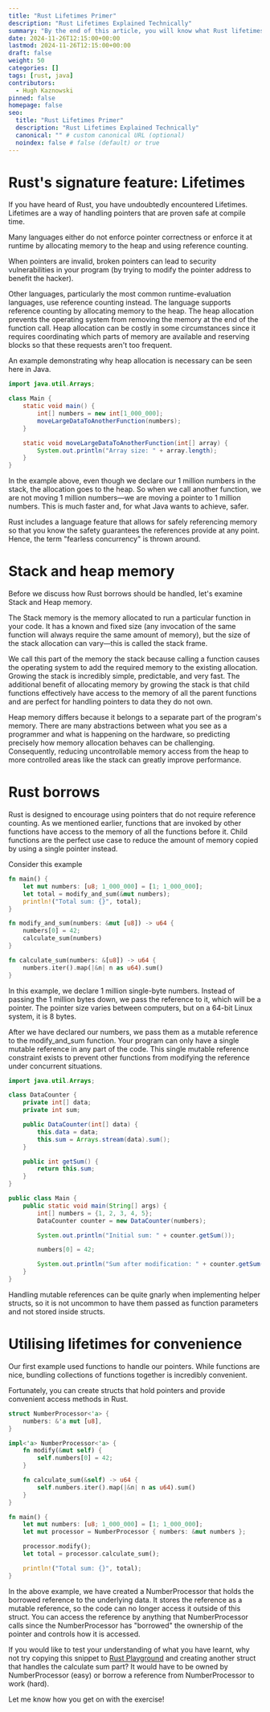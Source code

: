 ```yaml
---
title: "Rust Lifetimes Primer"
description: "Rust Lifetimes Explained Technically"
summary: "By the end of this article, you will know what Rust lifetimes are and how to organise your code to make lifetimes convenient to use."
date: 2024-11-26T12:15:00+00:00
lastmod: 2024-11-26T12:15:00+00:00
draft: false
weight: 50
categories: []
tags: [rust, java]
contributors:
  - Hugh Kaznowski
pinned: false
homepage: false
seo:
  title: "Rust Lifetimes Primer"
  description: "Rust Lifetimes Explained Technically"
  canonical: "" # custom canonical URL (optional)
  noindex: false # false (default) or true
---
```


# Rust's signature feature: Lifetimes

If you have heard of Rust, you have undoubtedly encountered Lifetimes.
Lifetimes are a way of handling pointers that are proven safe at compile time.

Many languages either do not enforce pointer correctness or enforce it at runtime by allocating memory to the heap and using reference counting.

When pointers are invalid, broken pointers can lead to security vulnerabilities in your program (by trying to modify the pointer address to benefit the hacker).

Other languages, particularly the most common runtime-evaluation languages, use reference counting instead. The language supports reference counting by allocating memory to the heap. The heap allocation prevents the operating system from removing the memory at the end of the function call. Heap allocation can be costly in some circumstances since it requires coordinating which parts of memory are available and reserving blocks so that these requests aren't too frequent.

An example demonstrating why heap allocation is necessary can be seen here in Java.

```java
import java.util.Arrays;

class Main {
    static void main() {
        int[] numbers = new int[1_000_000];
        moveLargeDataToAnotherFunction(numbers);
    }

    static void moveLargeDataToAnotherFunction(int[] array) {
        System.out.println("Array size: " + array.length);
    }
}
```

In the example above, even though we declare our 1 million numbers in the stack, the allocation goes to the heap.
So when we call another function, we are not moving 1 million numbers—we are moving a pointer to 1 million numbers.
This is much faster and, for what Java wants to achieve, safer.

Rust includes a language feature that allows for safely referencing memory so that you know the safety guarantees the references provide at any point. Hence, the term "fearless concurrency" is thrown around.

# Stack and heap memory

Before we discuss how Rust borrows should be handled, let's examine Stack and Heap memory.

The Stack memory is the memory allocated to run a particular function in your code. It has a known and fixed size (any invocation of the same function will always require the same amount of memory), but the size of the stack allocation can vary—this is called the stack frame.

We call this part of the memory the stack because calling a function causes the operating system to add the required memory to the existing allocation.
Growing the stack is incredibly simple, predictable, and very fast.
The additional benefit of allocating memory by growing the stack is that child functions effectively have access to the memory of all the parent functions and are perfect for handling pointers to data they do not own.

Heap memory differs because it belongs to a separate part of the program's memory.
There are many abstractions between what you see as a programmer and what is happening on the hardware, so predicting precisely how memory allocation behaves can be challenging.
Consequently, reducing uncontrollable memory access from the heap to more controlled areas like the stack can greatly improve performance.

# Rust borrows

Rust is designed to encourage using pointers that do not require reference counting.
As we mentioned earlier, functions that are invoked by other functions have access to the memory of all the functions before it.
Child functions are the perfect use case to reduce the amount of memory copied by using a single pointer instead.

Consider this example

```Rust
fn main() {
    let mut numbers: [u8; 1_000_000] = [1; 1_000_000];
    let total = modify_and_sum(&mut numbers);
    println!("Total sum: {}", total);
}

fn modify_and_sum(numbers: &mut [u8]) -> u64 {
    numbers[0] = 42;
    calculate_sum(numbers)
}

fn calculate_sum(numbers: &[u8]) -> u64 {
    numbers.iter().map(|&n| n as u64).sum()
}
```

In this example, we declare 1 million single-byte numbers.
Instead of passing the 1 million bytes down, we pass the reference to it, which will be a pointer.
The pointer size varies between computers, but on a 64-bit Linux system, it is 8 bytes.

After we have declared our numbers, we pass them as a mutable reference to the modify_and_sum function.
Your program can only have a single mutable reference in any part of the code.
This single mutable reference constraint exists to prevent other functions from modifying the reference under concurrent situations.

```java
import java.util.Arrays;

class DataCounter {
    private int[] data;
    private int sum;

    public DataCounter(int[] data) {
        this.data = data;
        this.sum = Arrays.stream(data).sum();
    }

    public int getSum() {
        return this.sum;
    }
}

public class Main {
    public static void main(String[] args) {
        int[] numbers = {1, 2, 3, 4, 5};
        DataCounter counter = new DataCounter(numbers);

        System.out.println("Initial sum: " + counter.getSum());

        numbers[0] = 42;

        System.out.println("Sum after modification: " + counter.getSum());
    }
}
```

Handling mutable references can be quite gnarly when implementing helper structs, so it is not uncommon to have them passed as function parameters and not stored inside structs.

# Utilising lifetimes for convenience

Our first example used functions to handle our pointers.
While functions are nice, bundling collections of functions together is incredibly convenient.

Fortunately, you can create structs that hold pointers and provide convenient access methods in Rust.

```Rust
struct NumberProcessor<'a> {
    numbers: &'a mut [u8],
}

impl<'a> NumberProcessor<'a> {
    fn modify(&mut self) {
        self.numbers[0] = 42;
    }

    fn calculate_sum(&self) -> u64 {
        self.numbers.iter().map(|&n| n as u64).sum()
    }
}

fn main() {
    let mut numbers: [u8; 1_000_000] = [1; 1_000_000];
    let mut processor = NumberProcessor { numbers: &mut numbers };

    processor.modify();
    let total = processor.calculate_sum();

    println!("Total sum: {}", total);
}
```

In the above example, we have created a NumberProcessor that holds the borrowed reference to the underlying data.
It stores the reference as a mutable reference, so the code can no longer access it outside of this struct.
You can access the reference by anything that NumberProcessor calls since the NumberProcessor has "borrowed" the ownership of the pointer and controls how it is accessed.

If you would like to test your understanding of what you have learnt, why not try copying this snippet to [Rust Playground](https://play.rust-lang.org/?version=stable&mode=debug&edition=2018&gist=aef3be0c80c9bc831019fc4578049520) and creating another struct that handles the calculate sum part?
It would have to be owned by NumberProcessor (easy) or borrow a reference from NumberProcessor to work (hard).

Let me know how you get on with the exercise!
